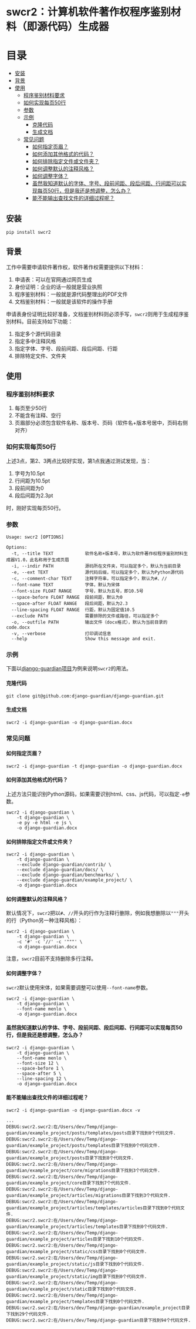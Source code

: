 # swcr2：计算机软件著作权程序鉴别材料（即源代码）生成器

目录
=================

  * [安装](#安装)
  * [背景](#背景)
  * [使用](#使用)
     * [程序鉴别材料要求](#程序鉴别材料要求)
     * [如何实现每页50行](#如何实现每页50行)
     * [参数](#参数)
     * [示例](#示例)
        * [克隆代码](#克隆代码)
        * [生成文档](#生成文档)
     * [常见问题](#常见问题)
        * [如何指定页眉？](#如何指定页眉？)
        * [如何添加其他格式的代码？](#如何添加其他格式的代码？)
        * [如何排除指定文件或文件夹？](#如何排除指定文件或文件夹？)
        * [如何调整默认的注释风格？](#如何调整默认的注释风格？)
        * [如何调整字体？](#如何调整字体？)
        * [虽然我知道默认的字体、字号、段前间距、段后间距、行间距可以实现每页50行，但是我还是想调整，怎么办？](#虽然我知道默认的字体、字号、段前间距、段后间距、行间距可以实现每页50行，但是我还是想调整，怎么办？)
        * [能不能输出查找文件的详细过程呢？](#能不能输出查找文件的详细过程呢？)

## 安装

```shell script
pip install swcr2
```

## 背景

工作中需要申请软件著作权，软件著作权需要提供以下材料：

1. 申请表：可以在官网通过网页生成
2. 身份证明：企业的话一般就是营业执照
3. 程序鉴别材料：一般就是源代码整理出的PDF文件
4. 文档鉴别材料：一般就是该软件的操作手册

申请表身份证明比较好准备，文档鉴别材料则必须手写，`swcr2`则用于生成程序鉴别材料。目前支持如下功能：

1. 指定多个源代码目录
2. 指定多中注释风格
3. 指定字体、字号、段前间距、段后间距、行距
4. 排除特定文件、文件夹

## 使用

### 程序鉴别材料要求

1. 每页至少50行
2. 不能含有注释、空行
3. 页眉部分必须包含软件名称、版本号、页码（软件名+版本号居中，页码右侧对齐）

### 如何实现每页50行

上述3点，第2、3两点比较好实现，第1点我通过测试发现，当：

1. 字号为10.5pt
2. 行间距为10.5pt
3. 段前间距为0
4. 段后间距为2.3pt

时，刚好实现每页50行。

### 参数

```
Usage: swcr2 [OPTIONS]

Options:
  -t, --title TEXT            软件名称+版本号，默认为软件著作权程序鉴别材料生成器V1.0，此名称用于生成页眉
  -i, --indir PATH            源码所在文件夹，可以指定多个，默认为当前目录
  -e, --ext TEXT              源代码后缀，可以指定多个，默认为Python源代码
  -c, --comment-char TEXT     注释字符串，可以指定多个，默认为#、//
  --font-name TEXT            字体，默认为宋体
  --font-size FLOAT RANGE     字号，默认为五号，即10.5号
  --space-before FLOAT RANGE  段前间距，默认为0
  --space-after FLOAT RANGE   段后间距，默认为2.3
  --line-spacing FLOAT RANGE  行距，默认为固定值10.5
  --exclude PATH              需要排除的文件或路径，可以指定多个
  -o, --outfile PATH          输出文件（docx格式），默认为当前目录的code.docx
  -v, --verbose               打印调试信息
  --help                      Show this message and exit.
```

### 示例

下面以[django-guardian项目](https://github.com/django-guardian/django-guardian)为例来说明`swcr2`的用法。

#### 克隆代码

```shell script
git clone git@github.com:django-guardian/django-guardian.git
```

#### 生成文档

```shell script
swcr2 -i django-guardian -o django-guardian.docx
```

### 常见问题

#### 如何指定页眉？

```shell script
swcr2 -i django-guardian -t django-guardian -o django-guardian.docx
```

#### 如何添加其他格式的代码？

上述方法只能识别Python源码，如果需要识别html、css、js代码，可以指定`-e`参数。

```shell script
swcr2 -i django-guardian \
    -t django-guardian \
    -e py -e html -e js \
    -o django-guardian.docx
```

#### 如何排除指定文件或文件夹？

```shell script
swcr2 -i django-guardian \
    -t django-guardian \
    --exclude django-guardian/contrib/ \
    --exclude django-guardian/docs/ \
    --exclude django-guardian/benchmarks/ \
    --exclude django-guardian/example_project/ \
    -o django-guardian.docx
```

#### 如何调整默认的注释风格？

默认情况下，`swcr2`把以`#`、`//`开头的行作为注释行删除，例如我想删除以`"""`开头的行（Python另一种注释风格）：

```shell script
swcr2 -i django-guardian \
    -t django-guardian \
    -c '#' -c '//' -c '"""' \
    -o django-guardian.docx
```

注意，`swcr2`目前不支持删除多行注释。

#### 如何调整字体？

`swcr2`默认使用宋体，如果需要调整可以使用`--font-name`参数。

```shell script
swcr2 -i django-guardian \
    -t django-guardian \
    --font-name menlo \
    -o django-guardian.docx
```

#### 虽然我知道默认的字体、字号、段前间距、段后间距、行间距可以实现每页50行，但是我还是想调整，怎么办？

```shell script
swcr2 -i django-guardian \
    -t django-guardian \
    --font-name menlo \
    --font-size 12 \
    --space-before 1 \
    --space-after 5 \
    --line-spacing 12 \
    -o django-guardian.docx
```

#### 能不能输出查找文件的详细过程呢？

```shell script
swcr2 -i django-guardian -o django-guardian.docx -v
```

```
...
DEBUG:swcr2.swcr2:在/Users/dev/Temp/django-guardian/example_project/posts/templates/posts目录下找到0个代码文件.
DEBUG:swcr2.swcr2:在/Users/dev/Temp/django-guardian/example_project/posts/templates目录下找到0个代码文件.
DEBUG:swcr2.swcr2:在/Users/dev/Temp/django-guardian/example_project/posts目录下找到8个代码文件.
DEBUG:swcr2.swcr2:在/Users/dev/Temp/django-guardian/example_project/core/migrations目录下找到3个代码文件.
DEBUG:swcr2.swcr2:在/Users/dev/Temp/django-guardian/example_project/core目录下找到7个代码文件.
DEBUG:swcr2.swcr2:在/Users/dev/Temp/django-guardian/example_project/articles/migrations目录下找到3个代码文件.
DEBUG:swcr2.swcr2:在/Users/dev/Temp/django-guardian/example_project/articles/templates/articles目录下找到0个代码文件.
DEBUG:swcr2.swcr2:在/Users/dev/Temp/django-guardian/example_project/articles/templates目录下找到0个代码文件.
DEBUG:swcr2.swcr2:在/Users/dev/Temp/django-guardian/example_project/articles目录下找到10个代码文件.
DEBUG:swcr2.swcr2:在/Users/dev/Temp/django-guardian/example_project/static/css目录下找到0个代码文件.
DEBUG:swcr2.swcr2:在/Users/dev/Temp/django-guardian/example_project/static/js目录下找到0个代码文件.
DEBUG:swcr2.swcr2:在/Users/dev/Temp/django-guardian/example_project/static/img目录下找到0个代码文件.
DEBUG:swcr2.swcr2:在/Users/dev/Temp/django-guardian/example_project/static目录下找到0个代码文件.
DEBUG:swcr2.swcr2:在/Users/dev/Temp/django-guardian/example_project/templates目录下找到0个代码文件.
DEBUG:swcr2.swcr2:在/Users/dev/Temp/django-guardian/example_project目录下找到29个代码文件.
DEBUG:swcr2.swcr2:在/Users/dev/Temp/django-guardian目录下找到94个代码文件.
```
